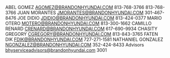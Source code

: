 
ABEL GOMEZ	AGOMEZ@BRANDONHYUNDAI.COM	813-768-3766	813-768-3766
JUAN  MORANTES	JMORANTES@BRANDONHYUNDAI.COM		301-467-8476
JOE DIDIO	JDIDIO@BRANDONHYUNDAI.COM		813-424-0377
MARIO OTERO	MOTERO@BRANDONHYUNDAI.COM		813-300-1662
CAMILLO RENARD	CRENARD@BRANDONHYUNDAI.COM		617-690-9934
CHASITY GREGORY	CGREGORY@BRANDONHYUNDAI.COM		813-843-3765
FATEN DIK	FDIK@BRANDONHYUNDAI.COM		727-271-1581
NATHANIEL GONZALEZ	NGONZALEZ@BRANDONHYUNDAI.COM		352-424-8433
Advisors	bhyserviceadvisors@brandonhyundai.com		3001
			
			
			